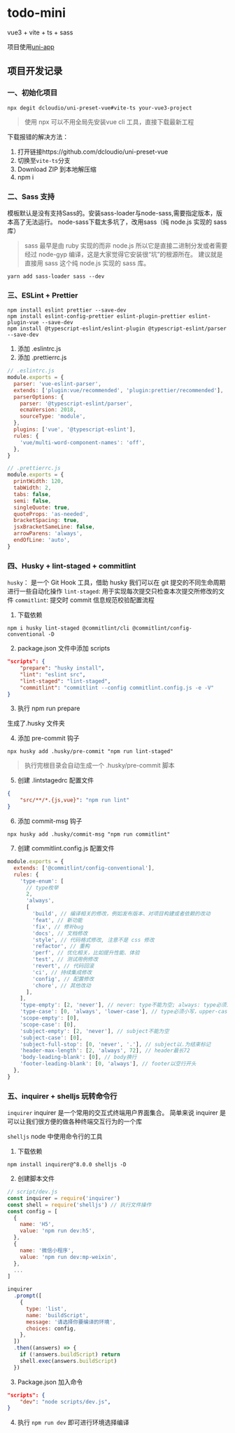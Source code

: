 # todo-mini
vue3 + vite + ts + sass

项目使用[uni-app](https://zh.uniapp.dcloud.io/quickstart-cli.html)

## 项目开发记录

### 一、初始化项目

```shell
npx degit dcloudio/uni-preset-vue#vite-ts your-vue3-project
```
> 使用 npx 可以不用全局先安装vue cli 工具，直接下载最新工程

下载报错的解决方法：

1. 打开链接https://github.com/dcloudio/uni-preset-vue
2. 切换至`vite-ts`分支
3. Download ZIP 到本地解压缩
4. npm i



### 二、Sass 支持

模板默认是没有支持Sass的。安装sass-loader与node-sass,需要指定版本，版本高了无法运行。
node-sass下载太多坑了，改用sass（纯 node.js 实现的 sass 库）
> sass 最早是由 ruby 实现的而非 node.js 所以它是直接二进制分发或者需要经过 node-gyp 编译，这是大家觉得它安装很“坑”的根源所在。
> 建议就是直接用 sass 这个纯 node.js 实现的 sass 库。

```shell
yarn add sass-loader sass --dev
```

### 三、ESLint + Prettier

```shell
npm install eslint prettier --save-dev
npm install eslint-config-prettier eslint-plugin-prettier eslint-plugin-vue --save-dev
npm install @typescript-eslint/eslint-plugin @typescript-eslint/parser --save-dev
```

1. 添加 .eslintrc.js
2. 添加 .prettierrc.js

```js
// .eslintrc.js
module.exports = {
  parser: 'vue-eslint-parser',
  extends: ['plugin:vue/recommended', 'plugin:prettier/recommended'],
  parserOptions: {
    parser: '@typescript-eslint/parser',
    ecmaVersion: 2018,
    sourceType: 'module',
  },
  plugins: ['vue', '@typescript-eslint'],
  rules: {
    'vue/multi-word-component-names': 'off',
  },
}
```

```js
// .prettierrc.js
module.exports = {
  printWidth: 120,
  tabWidth: 2,
  tabs: false,
  semi: false,
  singleQuote: true,
  quoteProps: 'as-needed',
  bracketSpacing: true,
  jsxBracketSameLine: false,
  arrowParens: 'always',
  endOfLine: 'auto',
}
```

### 四、Husky + lint-staged + commitlint

`husky`： 是一个 Git Hook 工具，借助 husky 我们可以在 git 提交的不同生命周期进行一些自动化操作
`lint-staged`: 用于实现每次提交只检查本次提交所修改的文件
`commitlint`: 提交时 commit 信息规范校验配置流程

1. 下载依赖
```shell
npm i husky lint-staged @commitlint/cli @commitlint/config-conventional -D
```

2. package.json 文件中添加 scripts 

```json
"scripts": {
    "prepare": "husky install",
    "lint": "eslint src",
    "lint-staged": "lint-staged",
    "commitlint": "commitlint --config commitlint.config.js -e -V"
}
```

3. 执行 npm run prepare

生成了.husky 文件夹

4. 添加 pre-commit 钩子

```shell
npx husky add .husky/pre-commit "npm run lint-staged"
```
> 执行完根目录会自动生成一个 .husky/pre-commit  脚本

5. 创建 .lintstagedrc 配置文件

```json
{
    "src/**/*.{js,vue}": "npm run lint"
}
```

6. 添加 commit-msg 钩子

```shell
npx husky add .husky/commit-msg "npm run commitlint"
```

7. 创建 commitlint.config.js 配置文件

```js
module.exports = {
  extends: ['@commitlint/config-conventional'],
  rules: {
    'type-enum': [
      // type枚举
      2,
      'always',
      [
        'build', // 编译相关的修改，例如发布版本、对项目构建或者依赖的改动
        'feat', // 新功能
        'fix', // 修补bug
        'docs', // 文档修改
        'style', // 代码格式修改, 注意不是 css 修改
        'refactor', // 重构
        'perf', // 优化相关，比如提升性能、体验
        'test', // 测试用例修改
        'revert', // 代码回滚
        'ci', // 持续集成修改
        'config', // 配置修改
        'chore', // 其他改动
      ],
    ],
    'type-empty': [2, 'never'], // never: type不能为空; always: type必须为空
    'type-case': [0, 'always', 'lower-case'], // type必须小写，upper-case大写，camel-case小驼峰，kebab-case短横线，pascal-case大驼峰，等等
    'scope-empty': [0],
    'scope-case': [0],
    'subject-empty': [2, 'never'], // subject不能为空
    'subject-case': [0],
    'subject-full-stop': [0, 'never', '.'], // subject以.为结束标记
    'header-max-length': [2, 'always', 72], // header最长72
    'body-leading-blank': [0], // body换行
    'footer-leading-blank': [0, 'always'], // footer以空行开头
  },
}
```


### 五、inquirer + shelljs 玩转命令行

`inquirer` inquirer 是一个常用的交互式终端用户界面集合。 简单来说 inquirer 是可以让我们很方便的做各种终端交互行为的一个库

`shelljs` node 中使用命令行的工具

1. 下载依赖
  
```shell
npm install inquirer@^8.0.0 shelljs -D
```
2. 创建脚本文件

```js
// script/dev.js
const inquirer = require('inquirer')
const shell = require('shelljs') // 执行文件操作
const config = [
  {
    name: 'H5',
    value: 'npm run dev:h5',
  },
  {
    name: '微信小程序',
    value: 'npm run dev:mp-weixin',
  },
  ...
]

inquirer
  .prompt([
    {
      type: 'list',
      name: 'buildScript',
      message: '请选择你要编译的环境',
      choices: config,
    },
  ])
  .then((answers) => {
    if (!answers.buildScript) return
    shell.exec(answers.buildScript)
  })
```
3. Package.json 加入命令

```json
"scripts": {
    "dev": "node scripts/dev.js",
}
```

4. 执行 `npm run dev` 即可进行环境选择编译